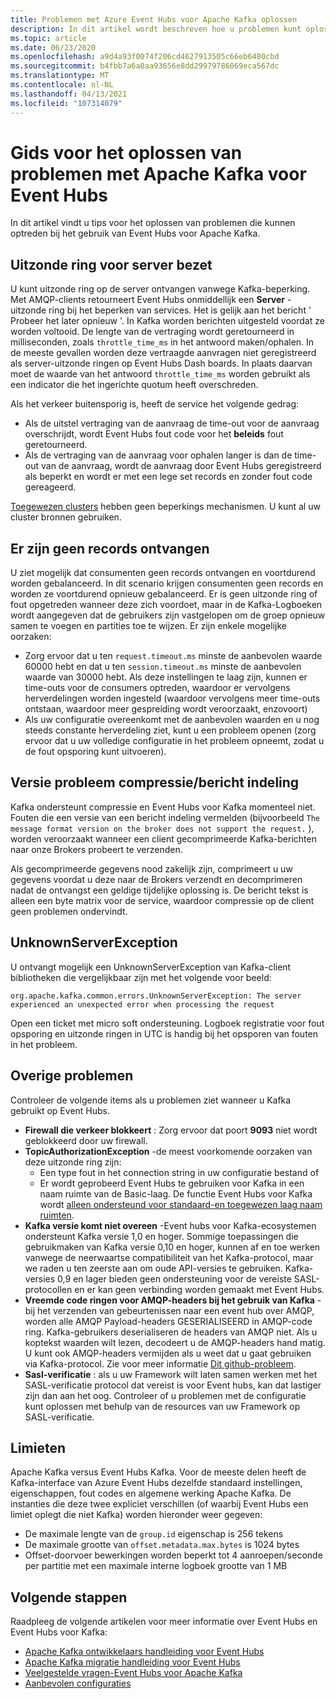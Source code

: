 ```yaml
---
title: Problemen met Azure Event Hubs voor Apache Kafka oplossen
description: In dit artikel wordt beschreven hoe u problemen kunt oplossen met Azure Event Hubs voor Apache Kafka
ms.topic: article
ms.date: 06/23/2020
ms.openlocfilehash: a9d4a93f0074f206cd4627913505c66eb6480cbd
ms.sourcegitcommit: b4fbb7a6a0aa93656e8dd29979786069eca567dc
ms.translationtype: MT
ms.contentlocale: nl-NL
ms.lasthandoff: 04/13/2021
ms.locfileid: "107314079"
---
```

# <a name="apache-kafka-troubleshooting-guide-for-event-hubs"></a>Gids voor het oplossen van problemen met Apache Kafka voor Event Hubs
In dit artikel vindt u tips voor het oplossen van problemen die kunnen optreden bij het gebruik van Event Hubs voor Apache Kafka. 

## <a name="server-busy-exception"></a>Uitzonde ring voor server bezet
U kunt uitzonde ring op de server ontvangen vanwege Kafka-beperking. Met AMQP-clients retourneert Event Hubs onmiddellijk een **Server** -uitzonde ring bij het beperken van services. Het is gelijk aan het bericht ' Probeer het later opnieuw '. In Kafka worden berichten uitgesteld voordat ze worden voltooid. De lengte van de vertraging wordt geretourneerd in milliseconden, zoals `throttle_time_ms` in het antwoord maken/ophalen. In de meeste gevallen worden deze vertraagde aanvragen niet geregistreerd als server-uitzonde ringen op Event Hubs Dash boards. In plaats daarvan moet de waarde van het antwoord `throttle_time_ms` worden gebruikt als een indicator die het ingerichte quotum heeft overschreden.

Als het verkeer buitensporig is, heeft de service het volgende gedrag:

- Als de uitstel vertraging van de aanvraag de time-out voor de aanvraag overschrijdt, wordt Event Hubs fout code voor het **beleids** fout geretourneerd.
- Als de vertraging van de aanvraag voor ophalen langer is dan de time-out van de aanvraag, wordt de aanvraag door Event Hubs geregistreerd als beperkt en wordt er met een lege set records en zonder fout code gereageerd.

[Toegewezen clusters](event-hubs-dedicated-overview.md) hebben geen beperkings mechanismen. U kunt al uw cluster bronnen gebruiken.

## <a name="no-records-received"></a>Er zijn geen records ontvangen
U ziet mogelijk dat consumenten geen records ontvangen en voortdurend worden gebalanceerd. In dit scenario krijgen consumenten geen records en worden ze voortdurend opnieuw gebalanceerd. Er is geen uitzonde ring of fout opgetreden wanneer deze zich voordoet, maar in de Kafka-Logboeken wordt aangegeven dat de gebruikers zijn vastgelopen om de groep opnieuw samen te voegen en partities toe te wijzen. Er zijn enkele mogelijke oorzaken:

- Zorg ervoor dat u ten `request.timeout.ms` minste de aanbevolen waarde 60000 hebt en dat u ten `session.timeout.ms` minste de aanbevolen waarde van 30000 hebt. Als deze instellingen te laag zijn, kunnen er time-outs voor de consumers optreden, waardoor er vervolgens herverdelingen worden ingesteld (waardoor vervolgens meer time-outs ontstaan, waardoor meer gespreiding wordt veroorzaakt, enzovoort) 
- Als uw configuratie overeenkomt met de aanbevolen waarden en u nog steeds constante herverdeling ziet, kunt u een probleem openen (zorg ervoor dat u uw volledige configuratie in het probleem opneemt, zodat u de fout opsporing kunt uitvoeren).

## <a name="compressionmessage-format-version-issue"></a>Versie probleem compressie/bericht indeling
Kafka ondersteunt compressie en Event Hubs voor Kafka momenteel niet. Fouten die een versie van een bericht indeling vermelden (bijvoorbeeld `The message format version on the broker does not support the request.` ), worden veroorzaakt wanneer een client gecomprimeerde Kafka-berichten naar onze Brokers probeert te verzenden.

Als gecomprimeerde gegevens nood zakelijk zijn, comprimeert u uw gegevens voordat u deze naar de Brokers verzendt en decomprimeren nadat de ontvangst een geldige tijdelijke oplossing is. De bericht tekst is alleen een byte matrix voor de service, waardoor compressie op de client geen problemen ondervindt.

## <a name="unknownserverexception"></a>UnknownServerException
U ontvangt mogelijk een UnknownServerException van Kafka-client bibliotheken die vergelijkbaar zijn met het volgende voor beeld: 

```
org.apache.kafka.common.errors.UnknownServerException: The server experienced an unexpected error when processing the request
```

Open een ticket met micro soft ondersteuning.  Logboek registratie voor fout opsporing en uitzonde ringen in UTC is handig bij het opsporen van fouten in het probleem. 

## <a name="other-issues"></a>Overige problemen
Controleer de volgende items als u problemen ziet wanneer u Kafka gebruikt op Event Hubs.

- **Firewall die verkeer blokkeert** : Zorg ervoor dat poort **9093** niet wordt geblokkeerd door uw firewall.
- **TopicAuthorizationException** -de meest voorkomende oorzaken van deze uitzonde ring zijn:
    - Een type fout in het connection string in uw configuratie bestand of
    - Er wordt geprobeerd Event Hubs te gebruiken voor Kafka in een naam ruimte van de Basic-laag. De functie Event Hubs voor Kafka wordt [alleen ondersteund voor standaard-en toegewezen laag naam ruimten](https://azure.microsoft.com/pricing/details/event-hubs/).
- **Kafka versie komt niet overeen** -Event hubs voor Kafka-ecosystemen ondersteunt Kafka versie 1,0 en hoger. Sommige toepassingen die gebruikmaken van Kafka versie 0,10 en hoger, kunnen af en toe werken vanwege de neerwaartse compatibiliteit van het Kafka-protocol, maar we raden u ten zeerste aan om oude API-versies te gebruiken. Kafka-versies 0,9 en lager bieden geen ondersteuning voor de vereiste SASL-protocollen en er kan geen verbinding worden gemaakt met Event Hubs.
- **Vreemde code ringen voor AMQP-headers bij het gebruik van Kafka** -bij het verzenden van gebeurtenissen naar een event hub over AMQP, worden alle AMQP Payload-headers GESERIALISEERD in AMQP-code ring. Kafka-gebruikers deserialiseren de headers van AMQP niet. Als u koptekst waarden wilt lezen, decodeert u de AMQP-headers hand matig. U kunt ook AMQP-headers vermijden als u weet dat u gaat gebruiken via Kafka-protocol. Zie voor meer informatie [Dit github-probleem](https://github.com/Azure/azure-event-hubs-for-kafka/issues/56).
- **Sasl-verificatie** : als u uw Framework wilt laten samen werken met het SASL-verificatie protocol dat vereist is voor Event hubs, kan dat lastiger zijn dan aan het oog. Controleer of u problemen met de configuratie kunt oplossen met behulp van de resources van uw Framework op SASL-verificatie. 

## <a name="limits"></a>Limieten
Apache Kafka versus Event Hubs Kafka. Voor de meeste delen heeft de Kafka-interface van Azure Event Hubs dezelfde standaard instellingen, eigenschappen, fout codes en algemene werking Apache Kafka. De instanties die deze twee expliciet verschillen (of waarbij Event Hubs een limiet oplegt die niet Kafka) worden hieronder weer gegeven:

- De maximale lengte van de `group.id` eigenschap is 256 tekens
- De maximale grootte van `offset.metadata.max.bytes` is 1024 bytes
- Offset-doorvoer bewerkingen worden beperkt tot 4 aanroepen/seconde per partitie met een maximale interne logboek grootte van 1 MB


## <a name="next-steps"></a>Volgende stappen
Raadpleeg de volgende artikelen voor meer informatie over Event Hubs en Event Hubs voor Kafka:  

- [Apache Kafka ontwikkelaars handleiding voor Event Hubs](apache-kafka-developer-guide.md)
- [Apache Kafka migratie handleiding voor Event Hubs](apache-kafka-migration-guide.md)
- [Veelgestelde vragen-Event Hubs voor Apache Kafka](apache-kafka-frequently-asked-questions.yml)
- [Aanbevolen configuraties](apache-kafka-configurations.md)
